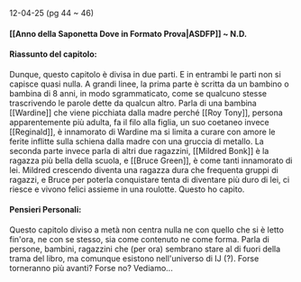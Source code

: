 12-04-25 (pg 44 ~ 46)
#### [[Anno della Saponetta Dove in Formato Prova|ASDFP]] ~ N.D.

#### Riassunto del capitolo:
Dunque, questo capitolo è divisa in due parti. E in entrambi le parti non si capisce quasi nulla.
A grandi linee, la prima parte è scritta da un bambino o bambina di 8 anni, in modo sgrammaticato, come se qualcuno stesse trascrivendo le parole dette da qualcun altro. Parla di una bambina [[Wardine]] che viene picchiata dalla madre perché [[Roy Tony]], persona apparentemente più adulta, fa il filo alla figlia, un suo coetaneo invece [[Reginald]], è innamorato di Wardine ma si limita a curare con amore le ferite inflitte sulla schiena dalla madre con una gruccia di metallo.
La seconda parte invece parla di altri due ragazzini, [[Mildred Bonk]] è la ragazza più bella della scuola, e [[Bruce Green]], è come tanti innamorato di lei.
Mildred crescendo diventa una ragazza dura che frequenta gruppi di ragazzi, e Bruce per poterla conquistare tenta di diventare più duro di lei, ci riesce e vivono felici assieme in una roulotte. Questo ho capito.

#### Pensieri Personali:
Questo capitolo diviso a metà non centra nulla ne con quello che si è letto fin'ora, ne con se stesso, sia come contenuto ne come forma.
Parla di persone, bambini, ragazzini che (per ora) sembrano stare al di fuori della trama del libro, ma comunque esistono nell'universo di IJ (?).
Forse torneranno più avanti? Forse no? Vediamo...